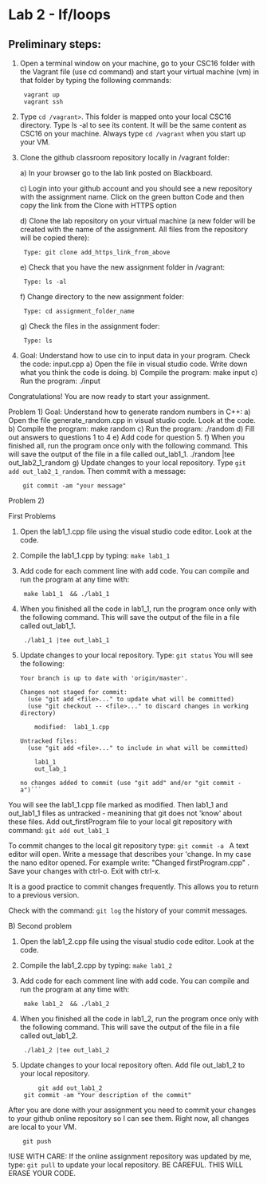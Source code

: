 # Lab 2 - If/loops 

## Preliminary steps: 

1. Open a terminal window on your machine, go to your CSC16 folder with the Vagrant file (use cd command)  and start your virtual machine (vm) in that folder by typing the following commands: 

		vagrant up
		vagrant ssh 

2. Type `cd /vagrant>`. This folder is mapped onto your local CSC16 directory. Type ls -al to see its content. It will be the same content as CSC16 on your machine. Always type `cd /vagrant` when you start up your VM.

3. Clone the github classroom repository locally in /vagrant folder:
	
	a) In your browser go to the lab link posted on Blackboard.
	
	c)  Login into your github account and you should see a new repository with 
	the assignment name. Click on the green button Code and then copy the link from the Clone with HTTPS option
	
	d) Clone the lab repository on your virtual machine (a new folder will be created with the name of the assignment. All files from the repository will be copied there): 
		
		Type: git clone add_https_link_from_above  
	
	e) Check that you have the new assignment folder in /vagrant: 
		
		Type: ls -al
	
	f) Change directory to the new assignment folder: 
		
		Type: cd assignment_folder_name
	
	g) Check the files in the assignment foder: 
		
		Type: ls     

5. Goal: Understand how to use cin to input data in your program. Check the code: input.cpp
	a) Open the file in visual studio code. Write down what you think the code is doing.
	b) Compile the program: make input
	c) Run the program: ./input

Congratulations! You are now ready to start your assignment.

Problem 1) Goal: Understand how to generate random numbers in C++:
  a) Open the file generate_random.cpp in visual studio code. Look at the code. 
  b) Compile the program: make random
  c) Run the program: ./random
  d) Fill out answers to questions 1 to 4
  e) Add code for question 5.
  f) When you finished all, run the program once only with the following command. This will save the output of the file in a file called out_lab1_1.
		./random |tee out_lab2_1_random
  g) Update changes to your local repository.  Type `git add out_lab2_1_random`. Then commit with a message:

		git commit -am "your message"

Problem 2)

First Problems

1) Open the lab1_1.cpp file using the visual studio code editor. Look at the code. 
2) Compile the lab1_1.cpp by typing: `make lab1_1`
3) Add code for each comment line with add code. You can compile and run the program at any time with:
	
		make lab1_1  && ./lab1_1
4) When you finished all the code in lab1_1, run the program once only with the following command. This will save the output of the file in a file called out_lab1_1.
	
		./lab1_1 |tee out_lab1_1
5) Update changes to your local repository. Type: `git status`
You will see the following: 
	
	```On branch master
	Your branch is up to date with 'origin/master'.
	
	Changes not staged for commit:
	  (use "git add <file>..." to update what will be committed)
	  (use "git checkout -- <file>..." to discard changes in working directory)
	
		modified:  lab1_1.cpp
	
	Untracked files:
	  (use "git add <file>..." to include in what will be committed)
	
		lab1_1
		out_lab_1
	
	no changes added to commit (use "git add" and/or "git commit -a")```

You will see the lab1_1.cpp file marked as modified. Then lab1_1 and out_lab1_1 files as untracked - meanining that git does not 'know' about these files. Add out_firstProgram file to your local git repository with command: `git add out_lab1_1`
	
To commit changes to the local git repository type: `git commit -a `
A text editor will open. Write a message that describes your 'change. In my case the nano editor opened. For example write: "Changed firstProgram.cpp" . Save your changes with ctrl-o. Exit with ctrl-x. 

It is a good practice to commit changes frequently. This allows you to return to a previous version. 
	
Check with the command: `git log` the history of your commit messages. 
	
B) Second problem 

1) Open the lab1_2.cpp file using the visual studio code editor. Look at the code. 
2) Compile the lab1_2.cpp by typing: `make lab1_2`
3) Add code for each comment line with add code. You can compile and run the program at any time with:

		make lab1_2  && ./lab1_2
4) When you finished all the code in lab1_2, run the program once only with the following command. This will save the output of the file in a file called out_lab1_2.

		./lab1_2 |tee out_lab1_2
5) Update changes to your local repository often. Add file out_lab1_2 to your local repository.
	
        	git add out_lab1_2
		git commit -am "Your description of the commit"

After you are done with your assignment you need to commit your changes to your github online repository so I can see them. Right now, all changes are local to your VM. 
	
		git push

!USE WITH CARE: If the online assignment repository was updated by me, type: `git pull` to update your local repository. BE CAREFUL. THIS WILL ERASE YOUR CODE. 







